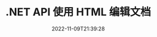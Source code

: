 ---
############################# Static ############################
layout: "product"
date: 2022-11-09T21:39:28
draft: false

product: "Editor"
product_tag: "editor"
platform: ".NET"
platform_tag: "net"

############################# Head ############################
head_title: "C# .NET 文档编辑器 API |使用 HTML 编辑 Word Excel PowerPoint Web XML"
head_description: "C# .NET 文档编辑器 API 可将 Microsoft Word、Excel、PowerPoint、PDF、XML、Web 和文本文件格式加载到 HTML 中，操作并转换回原始格式。"

############################# Header ############################
title: ".NET API 使用 HTML 编辑文档"
description: "开发 .NET 应用程序，与 HTML 编辑器集成，获取支持的文档，编辑并转换为原始格式。"
button:
    enable: true

############################# SubMenu ############################
submenu:
    enable: true
    
    left:
        img_alt: "GroupDocs.Editor for .NET"
        image: "https://www.groupdocs.cloud/templates/groupdocs/images/product-logos/groupdocs-editor-net.png"
        product: "GroupDocs.Editor"
        platform: ".NET"

    middle:
        button:
            # button loop
            - link: "#overview"
              text: "概述"

            # button loop
            - link: "#features"
              text: "特征"

            # button loop
            - link: "#support"
              text: "支持"

            # button loop
            - link: "https://products.groupdocs.app/editor"
              text: "现场演示"

            # button loop
            - link: "https://purchase.groupdocs.com/pricing/editor/net"
              text: "价钱"

    right:
        link_download: "https://downloads.groupdocs.com/editor"
        link_learn: "https://docs.groupdocs.com/editor/net/"
        link_buy: "https://purchase.groupdocs.com"

############################# Overview ############################
overview:
    enable: true
    content: |
      GroupDocs.Editor for .NET API 可帮助您构建简单易用的 C#、ASP.NET 和其他 .NET 应用程序，这些应用程序可轻松与流行的 HTML 编辑器（开源和付费）集成以转换、编辑和操作流行的文件格式。我们的 .NET 编辑器 API 允许您加载文档、将其转换为 HTML、将 HTML 推送到外部 HTML 编辑器，并且一旦操作完成，将 HTML 保存为其原始文件格式。您还可以单独获取随任何文档附加的资源。它适用于各种文档，例如 Microsoft Word、Excel、PowerPoint、PDF、XPS、OpenDocument、文本、Web、电子邮件、电子书等。
    tabs:
      enable: true
      
      ## TAB ONE ##
      tab_one:
        description: |
          以下是 .NET 的 GroupDocs.Editor 的概述:
      
        left:
          enable: true
          icon: "fab fa-html5"
          title: "使用 HTML 进行操作"
          content: |
            * 加载支持的文档
            * 使用 HTML 编辑内容
            * 编辑相关样式
            * 转换为原始格式
      
      ## TAB TWO ##
      tab_two:
        description: |
          GroupDocs.Editor for .NET 支持以下 [文件格式](https://docs.groupdocs.com/editor/java/supported-document-formats/)

        left:
          enable: true
          table:
            # table loop
            - title: "Microsoft Office"
              content: |
                * **Microsoft Word**: DOC, DOCX, DOCM, DOT, DOTM, DOTX, FlatOPC, WordML, RTF
                * **Microsoft Excel**: XLS, XLSX, XLSM, XLT, XLTX, XLTM, XLSB, XLAM, CSV, TSV, SXC, SpreadsheetML, DIF, DSV
                * **Microsoft PowerPoint**: PPT, PPTX, PPTM, PPS, PPSX, PPSM, POT, POTX, POTM

        right:
          enable: true
          table:
            # table loop
            - title: "其他格式系列"
              content: |
                * **开放文档格式**: ODT, OTT, ODS, FODS, ODP, OTP
                * **固定布局格式**: PDF, XPS
                * **网页格式**: HTML, MHTML, CHM, XML, TXT
                * **网页格式**: MOBI, AZW3, ePub

      ## TAB THREE ##
      tab_three:
        description: |
          GroupDocs.Editor for .NET 支持以下操作系统、框架和包管理器:
        
        left:
          enable: true
          table:
            # table loop
            - icon: "fab fa-windows"
              title: "操作系统"
              content: |
                * Microsoft Windows Desktop
                * Microsoft Windows Server
                * Microsoft Windows Azure
                * Linux

            # table loop
            - icon: "fas fa-code"
              title: "支持的框架"
              content: |
                * .NET Framework 4.6.1+
                * .NET Standard 2.0+
                * .NET 6+
                * Mono Framework 1.2+

        right:
          enable: true
          table:
            # table loop
            - icon: "fas fa-box"
              title: "包管理器"
              content: |
                * NuGet

            # table loop
            - icon: "fas fa-tools"
              title: "开发环境"
              content: |
                * Microsoft Visual Studio
                * Xamarin.Android
                * Xamarin.IOS
                * Xamarin.Mac
                * MonoDevelop

############################# Features ############################
features:
    enable: true
    title: "GroupDocs.Editor 用于 .NET 功能"

    feature:
      # feature loop
      - icon: "fas fa-copy"
        content: "与任何 HTML 编辑器轻松集成"

      # feature loop
      - icon: "fas fa-eye"
        content: "将文档转换为 HTML DOM"

      # feature loop
      - icon: "fas fa-bolt"
        content: "从文档流中获取 HTML 内容"
      
      # feature loop
      - icon: "fas fa-file-powerpoint"
        content: "获取 HTML 内容及其嵌入式资源"

      # feature loop
      - icon: "fas fa-code"
        content: "从 Document 中获取 HTML Body Tag 内容"

      # feature loop
      - icon: "fas fa-cloud"
        content: "获取 HTML 文档的 CSS 样式表"

      # feature loop
      - icon: "fas fa-remove-format"
        content: "遍历 HTML 内容并保存其资源"

      # feature loop
      - icon: "fas fa-comment-slash"
        content: "从字符串内容中获取 HTML DOM 并转换为文档"

      # feature loop
      - icon: "fas fa-location-arrow"
        content: "HTML DOM 以及资源转换"

      # feature loop
      - icon: "fas fa-border-all"
        content: "在 HTML 中编辑各种格式的文档"

      # feature loop
      - icon: "fas fa-wrench"
        content: "准确转换"

      # feature loop
      - icon: "fas fa-columns"
        content: "对结果文档应用读和/或写保护"

      # feature loop
      - icon: "fas fa-file-word"
        content: "在任何所见即所得编辑器中对文字处理文档进行分页和编辑"

      # feature loop
      - icon: "fas fa-envelope"
        content: "数据库 (DB) 和用户界面 (UI) 不可知"

      # feature loop
      - icon: "fas fa-print"
        content: "强大的 XML 处理功能"

      # feature loop
      - icon: "fas fa-file-archive"
        content: "从输入文档中检索 OTF（开放式字体）并导出到结果文档"

      # feature loop
      - icon: "fas fa-lock"
        content: "在支持的输入文档格式内处理光栅和矢量图像"

      # feature loop
      - icon: "fas fa-file-code"
        content: "将已编辑工作表的内容插入到所需位置的原始电子表格中"
      
      # feature loop
      - icon: "fas fa-fill-drip"
        content: "编辑幻灯片并将它们插入生成的电子表格"

      # feature loop
      - icon: "fas fa-file-excel"
        content: "保存时在生成的文字处理文档中嵌入字体"

    more_feature:
      # more_feature_loop
      - title: "与 HTML DOM 的准确转换"
        content: |
          GroupDocs.Editor for .NET API 使您的 .NET 应用程序能够获取支持格式的文档并将其转换为 HTML 文档对象模型 (DOM) 以及提取附加资源，例如 CSS。然后，您可以使用您喜欢的 HTML 编辑器对 HTML 进行修改。完成编辑后，用于 .NET API 的 GroupDocs.Editor 允许您将此 HTML DOM 准确地转换回原始文件。

          ```cs
          // Create Editor class by loading an input document
          Editor editor = new Editor("Sample.docx");

          // Open document for edit and obtain EditableDocument
          EditableDocument original = editor.Edit();

          // Obtain all-embedded HTML from it
          string allEmbeddedInside = original.GetEmbeddedHtml();

          // If necessary, obtain pure HTML-markup, CSS, images and other resources in separate form

          // Whole HTML-markup, without any resources
          string completeHtmlMarkup = original.GetContent();

          // Only HTML->BODY content, useful for most of WYSIWYG-editors
          string onlyInnerBody = original.GetBodyContent();

          // All CSS stylesheets
          var stylesheets = original.Css;

          // All images, including raster and vector, but without CSS gradients
          var images = original.Images;

          // All font resources
          var fonts = original.Fonts;

          // finally, send this content to your WYSIWYG HTML-editor
          ```
      # more_feature_loop
      - title: "加载和提取外部资源"
        content: "GroupDocs.Editor for .NET API 能够获取附加到受支持文档的外部资源，例如图像、字体、CSS 等。然后可以从生成的 HTML 文档中单独加载、遍历和保存获取的资源。这为您提供了更易于管理的输出。"

      # more_feature_loop
      - title: "在文字处理文件格式中应用文本效果"
        content: "GroupDocs 文档编辑器 API 可以在使用支持的 Microsoft Word 文档处理格式时添加复杂的文本效果（阴影、3D 效果、轮廓、发光、雕刻、浮雕）。此功能是自动启用的，可以在处理具有此类文本效果的文档时观察到。"

      # more_feature_loop
      - title: "强大的 XML 操作功能"
        content: |
          使用 GroupDocs.Editor for .NET API，您可以打开、查看和编辑 XML 文档。我们的编辑 API 提供对 XML 标记、属性及其值、XML 声明、CDATA 部分、DOCTYPE 定义和其他 XML 特定实体的特殊支持和识别。您可以为 XML 结构中的每个不同实体自定义字体和颜色设置。  

          XML 转换器功能非常智能，可以显示 XML 文件中的错误以及如何修复它们。 URI 和电子邮件识别器机制扫描 XML 属性并将 A 标记内检测到的 URI 和电子邮件地址表示为链接，以便可以将它们作为链接进行编辑，而不是作为生成的 HTML 文件中的文本。

############################# Support ############################
support:
    enable: true

############################# Solutions ############################
solutions:
    enable: true
    title: "GroupDocs.Editor 为其他流行的开发环境提供文档编辑 API"

    solution:
        # solution loop
        - img_alt: "GroupDocs.Editor for Java"
          image: "https://www.groupdocs.cloud/templates/groupdocs/images/product-logos/groupdocs-editor-java.png"
          product: "GroupDocs.Editor"
          platform: "Java"
          link: "/editor/java/"

############################# Back to top ###############################
back_to_top:
  enable: true
---